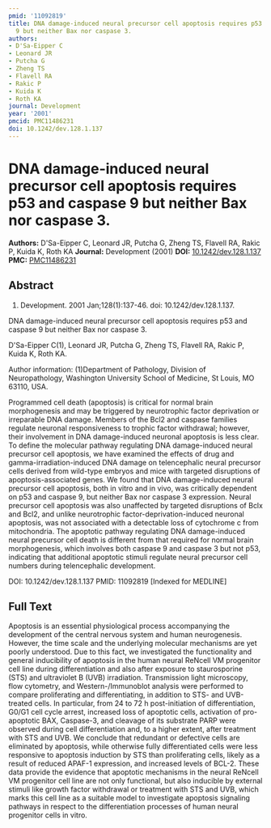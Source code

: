 ```yaml
---
pmid: '11092819'
title: DNA damage-induced neural precursor cell apoptosis requires p53 and caspase
  9 but neither Bax nor caspase 3.
authors:
- D'Sa-Eipper C
- Leonard JR
- Putcha G
- Zheng TS
- Flavell RA
- Rakic P
- Kuida K
- Roth KA
journal: Development
year: '2001'
pmcid: PMC11486231
doi: 10.1242/dev.128.1.137
---
```


# DNA damage-induced neural precursor cell apoptosis requires p53 and caspase 9 but neither Bax nor caspase 3.
**Authors:** D'Sa-Eipper C, Leonard JR, Putcha G, Zheng TS, Flavell RA, Rakic P, Kuida K, Roth KA
**Journal:** Development (2001)
**DOI:** [10.1242/dev.128.1.137](https://doi.org/10.1242/dev.128.1.137)
**PMC:** [PMC11486231](https://www.ncbi.nlm.nih.gov/pmc/articles/PMC11486231/)

## Abstract

1. Development. 2001 Jan;128(1):137-46. doi: 10.1242/dev.128.1.137.

DNA damage-induced neural precursor cell apoptosis requires p53 and caspase 9 
but neither Bax nor caspase 3.

D'Sa-Eipper C(1), Leonard JR, Putcha G, Zheng TS, Flavell RA, Rakic P, Kuida K, 
Roth KA.

Author information:
(1)Department of Pathology, Division of Neuropathology, Washington University 
School of Medicine, St Louis, MO 63110, USA.

Programmed cell death (apoptosis) is critical for normal brain morphogenesis and 
may be triggered by neurotrophic factor deprivation or irreparable DNA damage. 
Members of the Bcl2 and caspase families regulate neuronal responsiveness to 
trophic factor withdrawal; however, their involvement in DNA damage-induced 
neuronal apoptosis is less clear. To define the molecular pathway regulating DNA 
damage-induced neural precursor cell apoptosis, we have examined the effects of 
drug and gamma-irradiation-induced DNA damage on telencephalic neural precursor 
cells derived from wild-type embryos and mice with targeted disruptions of 
apoptosis-associated genes. We found that DNA damage-induced neural precursor 
cell apoptosis, both in vitro and in vivo, was critically dependent on p53 and 
caspase 9, but neither Bax nor caspase 3 expression. Neural precursor cell 
apoptosis was also unaffected by targeted disruptions of Bclx and Bcl2, and 
unlike neurotrophic factor-deprivation-induced neuronal apoptosis, was not 
associated with a detectable loss of cytochrome c from mitochondria. The 
apoptotic pathway regulating DNA damage-induced neural precursor cell death is 
different from that required for normal brain morphogenesis, which involves both 
caspase 9 and caspase 3 but not p53, indicating that additional apoptotic 
stimuli regulate neural precursor cell numbers during telencephalic development.

DOI: 10.1242/dev.128.1.137
PMID: 11092819 [Indexed for MEDLINE]

## Full Text

Apoptosis is an essential physiological process accompanying the development of the central nervous system and human neurogenesis. However, the time scale and the underlying molecular mechanisms are yet poorly understood. Due to this fact, we investigated the functionality and general inducibility of apoptosis in the human neural ReNcell VM progenitor cell line during differentiation and also after exposure to staurosporine (STS) and ultraviolet B (UVB) irradiation. Transmission light microscopy, flow cytometry, and Western-/Immunoblot analysis were performed to compare proliferating and differentiating, in addition to STS- and UVB-treated cells. In particular, from 24 to 72 h post-initiation of differentiation, G0/G1 cell cycle arrest, increased loss of apoptotic cells, activation of pro-apoptotic BAX, Caspase-3, and cleavage of its substrate PARP were observed during cell differentiation and, to a higher extent, after treatment with STS and UVB. We conclude that redundant or defective cells are eliminated by apoptosis, while otherwise fully differentiated cells were less responsive to apoptosis induction by STS than proliferating cells, likely as a result of reduced APAF-1 expression, and increased levels of BCL-2. These data provide the evidence that apoptotic mechanisms in the neural ReNcell VM progenitor cell line are not only functional, but also inducible by external stimuli like growth factor withdrawal or treatment with STS and UVB, which marks this cell line as a suitable model to investigate apoptosis signaling pathways in respect to the differentiation processes of human neural progenitor cells in vitro.

